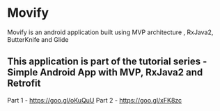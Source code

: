 # Movify
Movify is an android application built using MVP architecture , RxJava2, ButterKnife and Glide

## This application is part of the tutorial series - Simple Android App with MVP, RxJava2 and Retrofit

Part 1 - https://goo.gl/oKuQuU
Part 2 - https://goo.gl/xFK8zc



